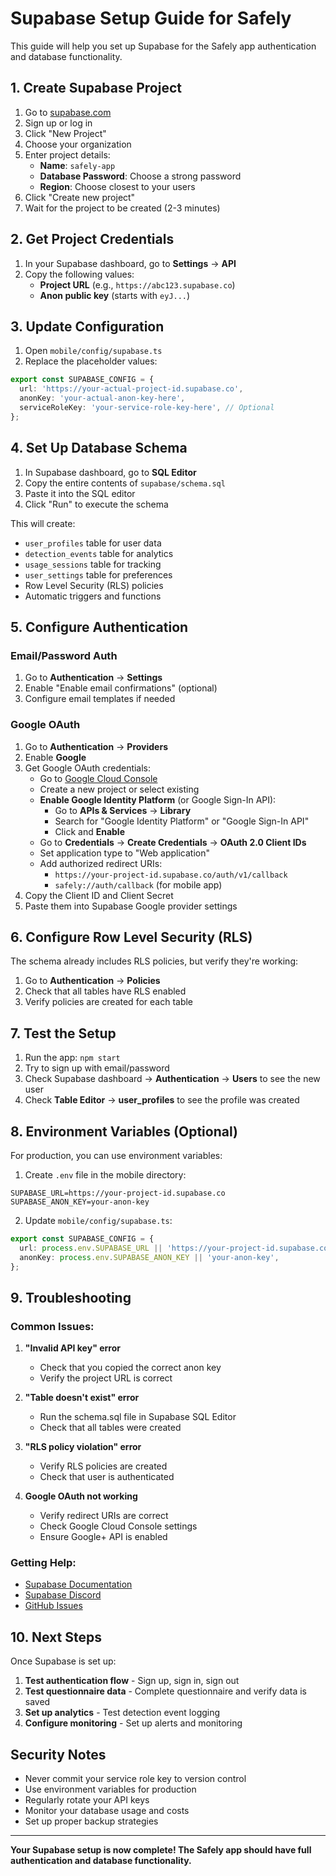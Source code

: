 # Supabase Setup Guide for Safely

This guide will help you set up Supabase for the Safely app authentication and database functionality.

## 1. Create Supabase Project

1. Go to [supabase.com](https://supabase.com)
2. Sign up or log in
3. Click "New Project"
4. Choose your organization
5. Enter project details:
   - **Name**: `safely-app`
   - **Database Password**: Choose a strong password
   - **Region**: Choose closest to your users
6. Click "Create new project"
7. Wait for the project to be created (2-3 minutes)

## 2. Get Project Credentials

1. In your Supabase dashboard, go to **Settings** → **API**
2. Copy the following values:
   - **Project URL** (e.g., `https://abc123.supabase.co`)
   - **Anon public key** (starts with `eyJ...`)

## 3. Update Configuration

1. Open `mobile/config/supabase.ts`
2. Replace the placeholder values:

```typescript
export const SUPABASE_CONFIG = {
  url: 'https://your-actual-project-id.supabase.co',
  anonKey: 'your-actual-anon-key-here',
  serviceRoleKey: 'your-service-role-key-here', // Optional
};
```

## 4. Set Up Database Schema

1. In Supabase dashboard, go to **SQL Editor**
2. Copy the entire contents of `supabase/schema.sql`
3. Paste it into the SQL editor
4. Click "Run" to execute the schema

This will create:
- `user_profiles` table for user data
- `detection_events` table for analytics
- `usage_sessions` table for tracking
- `user_settings` table for preferences
- Row Level Security (RLS) policies
- Automatic triggers and functions

## 5. Configure Authentication

### Email/Password Auth
1. Go to **Authentication** → **Settings**
2. Enable "Enable email confirmations" (optional)
3. Configure email templates if needed

### Google OAuth
1. Go to **Authentication** → **Providers**
2. Enable **Google**
3. Get Google OAuth credentials:
   - Go to [Google Cloud Console](https://console.cloud.google.com)
   - Create a new project or select existing
   - **Enable Google Identity Platform** (or Google Sign-In API):
     - Go to **APIs & Services** → **Library**
     - Search for "Google Identity Platform" or "Google Sign-In API"
     - Click and **Enable**
   - Go to **Credentials** → **Create Credentials** → **OAuth 2.0 Client IDs**
   - Set application type to "Web application"
   - Add authorized redirect URIs:
     - `https://your-project-id.supabase.co/auth/v1/callback`
     - `safely://auth/callback` (for mobile app)
4. Copy the Client ID and Client Secret
5. Paste them into Supabase Google provider settings

## 6. Configure Row Level Security (RLS)

The schema already includes RLS policies, but verify they're working:

1. Go to **Authentication** → **Policies**
2. Check that all tables have RLS enabled
3. Verify policies are created for each table

## 7. Test the Setup

1. Run the app: `npm start`
2. Try to sign up with email/password
3. Check Supabase dashboard → **Authentication** → **Users** to see the new user
4. Check **Table Editor** → **user_profiles** to see the profile was created

## 8. Environment Variables (Optional)

For production, you can use environment variables:

1. Create `.env` file in the mobile directory:
```
SUPABASE_URL=https://your-project-id.supabase.co
SUPABASE_ANON_KEY=your-anon-key
```

2. Update `mobile/config/supabase.ts`:
```typescript
export const SUPABASE_CONFIG = {
  url: process.env.SUPABASE_URL || 'https://your-project-id.supabase.co',
  anonKey: process.env.SUPABASE_ANON_KEY || 'your-anon-key',
};
```

## 9. Troubleshooting

### Common Issues:

1. **"Invalid API key" error**
   - Check that you copied the correct anon key
   - Verify the project URL is correct

2. **"Table doesn't exist" error**
   - Run the schema.sql file in Supabase SQL Editor
   - Check that all tables were created

3. **"RLS policy violation" error**
   - Verify RLS policies are created
   - Check that user is authenticated

4. **Google OAuth not working**
   - Verify redirect URIs are correct
   - Check Google Cloud Console settings
   - Ensure Google+ API is enabled

### Getting Help:

- [Supabase Documentation](https://supabase.com/docs)
- [Supabase Discord](https://discord.supabase.com)
- [GitHub Issues](https://github.com/supabase/supabase/issues)

## 10. Next Steps

Once Supabase is set up:

1. **Test authentication flow** - Sign up, sign in, sign out
2. **Test questionnaire data** - Complete questionnaire and verify data is saved
3. **Set up analytics** - Test detection event logging
4. **Configure monitoring** - Set up alerts and monitoring

## Security Notes

- Never commit your service role key to version control
- Use environment variables for production
- Regularly rotate your API keys
- Monitor your database usage and costs
- Set up proper backup strategies

---

**Your Supabase setup is now complete! The Safely app should have full authentication and database functionality.** 